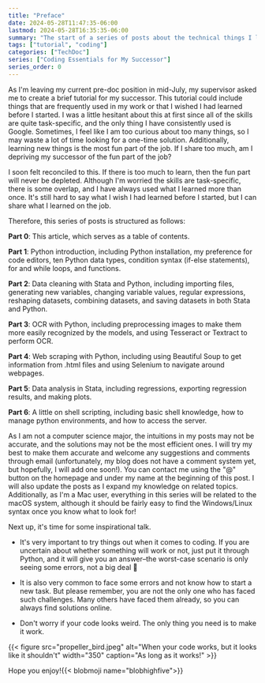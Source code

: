 ```yaml
---
title: "Preface"
date: 2024-05-28T11:47:35-06:00
lastmod: 2024-05-28T16:35:35-06:00
summary: "The start of a series of posts about the technical things I learned during the predoc period. "
tags: ["tutorial", "coding"]
categories: ["TechDoc"]
series: ["Coding Essentials for My Successor"]
series_order: 0
---
```


As I'm leaving my current pre-doc position in mid-July, my supervisor asked me to create a brief tutorial for my successor. This tutorial could include things that are frequently used in my work or that I wished I had learned before I started. I was a little hesitant about this at first since all of the skills are quite task-specific, and the only thing I have consistently used is Google. Sometimes, I feel like I am too curious about too many things, so I may waste a lot of time looking for a one-time solution. Additionally, learning new things is the most fun part of the job. If I share too much, am I depriving my successor of the fun part of the job?

I soon felt reconciled to this. If there is too much to learn, then the fun part will never be depleted. Although I'm worried the skills are task-specific, there is some overlap, and I have always used what I learned more than once. It's still hard to say what I wish I had learned before I started, but I can share what I learned on the job.

Therefore, this series of posts is structured as follows:

**Part 0**: This article, which serves as a table of contents.

**Part 1**: Python introduction, including Python installation, my preference for code editors, ten Python data types, condition syntax (if-else statements), for and while loops, and functions.

**Part 2**: Data cleaning with Stata and Python, including importing files, generating new variables, changing variable values, regular expressions, reshaping datasets, combining datasets, and saving datasets in both Stata and Python.

**Part 3**: OCR with Python, including preprocessing images to make them more easily recognized by the models, and using Tesseract or Textract to perform OCR.

**Part 4**: Web scraping with Python, including using Beautiful Soup to get information from .html files and using Selenium to navigate around webpages.

**Part 5**: Data analysis in Stata, including regressions, exporting regression results, and making plots.

**Part 6**: A little on shell scripting, including basic shell knowledge, how to manage python environments, and how to access the server.

As I am not a computer science major, the intuitions in my posts may not be accurate, and the solutions may not be the most efficient ones. I will try my best to make them accurate and welcome any suggestions and comments through email (unfortunately, my blog does not have a comment system yet, but hopefully, I will add one soon!). You can contact me using the "@" button on the homepage and under my name at the beginning of this post. I will also update the posts as I expand my knowledge on related topics. Additionally, as I'm a Mac user, everything in this series will be related to the macOS system, although it should be fairly easy to find the Windows/Linux syntax once you know what to look for!

Next up, it's time for some inspirational talk.

- It's very important to try things out when it comes to coding. If you are uncertain about whether something will work or not, just put it through Python, and it will give you an answer–the worst-case scenario is only seeing some errors, not a big deal :cowboy_hat_face:

- It is also very common to face some errors and not know how to start a new task. But please remember, you are not the only one who has faced such challenges. Many others have faced them already, so you can always find solutions online.

- Don't worry if your code looks weird. The only thing you need is to make it work.

{{< figure src="propeller_bird.jpeg" alt="When your code works, but it looks like it shouldn't" width="350" caption="As long as it works!" >}}

Hope you enjoy!{{< blobmoji name="blobhighfive">}}
